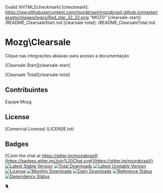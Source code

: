 ![valid XHTML][checkmark]
[checkmark]: https://raw.githubusercontent.com/mozgbrasil/mozgbrasil.github.io/master/assets/images/logos/Red_star_32_32.png "MOZG"
[clearsale-start]: /README_ClearsaleStart.md
[clearsale-total]: /README_ClearsaleTotal.md

# Mozg\Clearsale

Clique nas integrações abaixao para acesso a documentação

[Clearsale Start][clearsale-start]

[Clearsale Total][clearsale-total]

## Contribuintes

Equipe Mozg

## License

[Comercial License] (LICENSE.txt)

## Badges

[![Join the chat at https://gitter.im/mozgbrasil](https://badges.gitter.im/Join%20Chat.svg)](https://gitter.im/mozgbrasil/)
[![Latest Stable Version](https://poser.pugx.org/mozgbrasil/magento-clearsale-php55/v/stable)](https://packagist.org/packages/mozgbrasil/magento-clearsale-php55)
[![Total Downloads](https://poser.pugx.org/mozgbrasil/magento-clearsale-php55/downloads)](https://packagist.org/packages/mozgbrasil/magento-clearsale-php55)
[![Latest Unstable Version](https://poser.pugx.org/mozgbrasil/magento-clearsale-php55/v/unstable)](https://packagist.org/packages/mozgbrasil/magento-clearsale-php55)
[![License](https://poser.pugx.org/mozgbrasil/magento-clearsale-php55/license)](https://packagist.org/packages/mozgbrasil/magento-clearsale-php55)
[![Monthly Downloads](https://poser.pugx.org/mozgbrasil/magento-clearsale-php55/d/monthly)](https://packagist.org/packages/mozgbrasil/magento-clearsale-php55)
[![Daily Downloads](https://poser.pugx.org/mozgbrasil/magento-clearsale-php55/d/daily)](https://packagist.org/packages/mozgbrasil/magento-clearsale-php55)
[![Reference Status](https://www.versioneye.com/php/mozgbrasil:magento-clearsale-php55/reference_badge.svg?style=flat-square)](https://www.versioneye.com/php/mozgbrasil:magento-clearsale-php55/references)
[![Dependency Status](https://www.versioneye.com/php/mozgbrasil:magento-clearsale-php55/1.0.0/badge?style=flat-square)](https://www.versioneye.com/php/mozgbrasil:magento-clearsale-php55/1.0.0)

:cat2:

